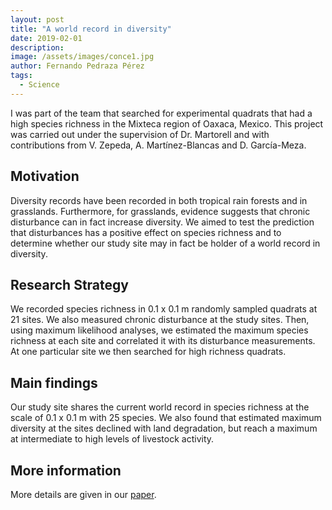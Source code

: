 ```yaml
---
layout: post
title: "A world record in diversity"
date: 2019-02-01
description:
image: /assets/images/conce1.jpg
author: Fernando Pedraza Pérez
tags:
  - Science
---
```


I was part of the team that searched for experimental quadrats that had a high species richness
in the Mixteca region of Oaxaca, Mexico. This project was carried out under the
supervision of Dr. Martorell and with contributions from V. Zepeda, A. Martínez-Blancas
and D. García-Meza.

## Motivation

Diversity records have been recorded in both tropical rain forests and in grasslands.
Furthermore, for grasslands, evidence suggests that chronic disturbance can in fact
increase diversity. We aimed to test the prediction that disturbances has a positive
effect on species richness and to determine whether our study site may in fact be holder of
a world record in diversity.

## Research Strategy

We recorded species richness in 0.1 x 0.1 m randomly sampled quadrats at 21 sites.
We also measured chronic disturbance at the study sites. Then, using maximum likelihood
analyses, we estimated the maximum species richness at each site and correlated it with
its disturbance measurements. At one particular site we then searched for high richness
quadrats.  

## Main findings

Our study site shares the current world record in species richness at the scale of
0.1 x 0.1 m with 25 species. We also found that estimated maximum diversity at the sites
declined with land degradation, but reach a maximum at intermediate to high levels of livestock
activity.

## More information

More details are given in our [paper](http://www.botanicalsciences.com.mx/index.php/botanicalSciences/article/view/689).
